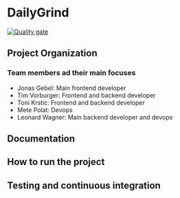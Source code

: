 # DailyGrind
[![Quality gate](https://sonarcloud.io/api/project_badges/quality_gate?project=ase-fs25_DailyGrind)](https://sonarcloud.io/summary/new_code?id=ase-fs25_DailyGrind)

## Project Organization

### Team members ad their main focuses
- Jonas Gebel: Main frontend developer
- Tim Vorburger: Frontend and backend developer
- Toni Krstic: Frontend and backend developer
- Mete Polat: Devops
- Leonard Wagner: Main backend developer and devops

## Documentation

## How to run the project

## Testing and continuous integration
